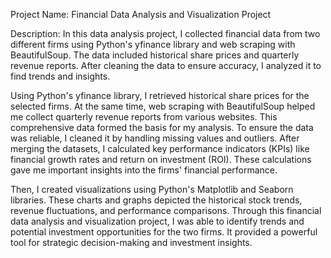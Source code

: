 Project Name: Financial Data Analysis and Visualization Project

Description:
In this data analysis project, I collected financial data from two different firms using Python's yfinance library and web scraping with BeautifulSoup. The data included historical share prices and quarterly revenue reports. After cleaning the data to ensure accuracy, I analyzed it to find trends and insights.

Using Python's yfinance library, I retrieved historical share prices for the selected firms. At the same time, web scraping with BeautifulSoup helped me collect quarterly revenue reports from various websites. This comprehensive data formed the basis for my analysis.
To ensure the data was reliable, I cleaned it by handling missing values and outliers. After merging the datasets, I calculated key performance indicators (KPIs) like financial growth rates and return on investment (ROI). These calculations gave me important insights into the firms' financial performance.

Then, I created visualizations using Python's Matplotlib and Seaborn libraries. These charts and graphs depicted the historical stock trends, revenue fluctuations, and performance comparisons. Through this financial data analysis and visualization project, I was able to identify trends and potential investment opportunities for the two firms. It provided a powerful tool for strategic decision-making and investment insights.
